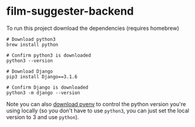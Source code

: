 # film-suggester-backend

To run this project download the dependencies (requires homebrew)
```
# Download python3
brew install python

# Confirm python3 is downloaded
python3 --version

# Download Django
pip3 install Django==3.1.6

# Confirm Django is downloaded
python3 -m django --version

```
Note you can also [download pyenv](https://opensource.com/article/19/5/python-3-default-mac) to control the python version you're using locally (so you don't have to use `python3`, you can just set the local version to 3 and use `python`).
